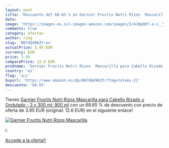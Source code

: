 ```yaml
---
layout: post
title: 'Descuento del 68.65 % en Garnier Fructis Nutri Rizos  Mascarilla '
date: 
image: 'https://images-eu.ssl-images-amazon.com/images/I/41NpQ07-a-L._SL200_.jpg'
comments: true
category: ofertas
author: ring
slug: 'B074Q49KZY-es'
actualPrice: 3.95 EUR
currency: EUR
price: 3.95
comparePrice: 12.6 EUR
prodname: 'Garnier Fructis Nutri Rizos  Mascarilla para Cabello Rizado u Ondulado - 3 x 300 ml: 900 ml'
country: 'es'
flag: '🇪🇸'
buyurl: 'https://www.amazon.es/dp/B074Q49KZY/?tag=tolees-21'
descuento: '68.65'
---
```


Tienes [Garnier Fructis Nutri Rizos  Mascarilla para Cabello Rizado u Ondulado - 3 x 300 ml: 900 ml](https://www.amazon.es/dp/B074Q49KZY/?tag=tolees-21) con un 68.65 % de descuento con precio de oferta de 3.95 EUR (original: 12.6 EUR) en el siguiente enlace!

[![Garnier Fructis Nutri Rizos  Mascarilla ](https://images-eu.ssl-images-amazon.com/images/I/41NpQ07-a-L._SL200_.jpg)](https://www.amazon.es/dp/B074Q49KZY/?tag=tolees-21)

ℹ️:


[Accede a la oferta!!](https://www.amazon.es/dp/B074Q49KZY/?tag=tolees-21)
